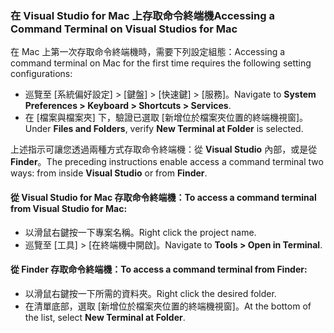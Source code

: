 ### <a name="accessing-a-command-terminal-on-visual-studios-for-mac"></a><span data-ttu-id="51080-101">在 Visual Studio for Mac 上存取命令終端機</span><span class="sxs-lookup"><span data-stu-id="51080-101">Accessing a Command Terminal on Visual Studios for Mac</span></span>

<span data-ttu-id="51080-102">在 Mac 上第一次存取命令終端機時，需要下列設定組態：</span><span class="sxs-lookup"><span data-stu-id="51080-102">Accessing a command terminal on Mac for the first time requires the following setting configurations:</span></span>

* <span data-ttu-id="51080-103">巡覽至 [系統偏好設定] > [鍵盤] > [快速鍵] > [服務]。</span><span class="sxs-lookup"><span data-stu-id="51080-103">Navigate to **System Preferences > Keyboard > Shortcuts > Services**.</span></span>
* <span data-ttu-id="51080-104">在 [檔案與檔案夾] 下，驗證已選取 [新增位於檔案夾位置的終端機視窗]。</span><span class="sxs-lookup"><span data-stu-id="51080-104">Under **Files and Folders**, verify **New Terminal at Folder** is selected.</span></span>

<span data-ttu-id="51080-105">上述指示可讓您透過兩種方式存取命令終端機：從 **Visual Studio** 內部，或是從 **Finder**。</span><span class="sxs-lookup"><span data-stu-id="51080-105">The preceding instructions enable access a command terminal two ways: from inside **Visual Studio** or from **Finder**.</span></span> 

#### <a name="to-access-a-command-terminal-from-visual-studio-for-mac"></a><span data-ttu-id="51080-106">從 Visual Studio for Mac 存取命令終端機：</span><span class="sxs-lookup"><span data-stu-id="51080-106">To access a command terminal from Visual Studio for Mac:</span></span>

* <span data-ttu-id="51080-107">以滑鼠右鍵按一下專案名稱。</span><span class="sxs-lookup"><span data-stu-id="51080-107">Right click the project name.</span></span>
* <span data-ttu-id="51080-108">巡覽至 [工具] > [在終端機中開啟]。</span><span class="sxs-lookup"><span data-stu-id="51080-108">Navigate to **Tools > Open in Terminal**.</span></span>

#### <a name="to-access-a-command-terminal-from-finder"></a><span data-ttu-id="51080-109">從 Finder 存取命令終端機：</span><span class="sxs-lookup"><span data-stu-id="51080-109">To access a command terminal from Finder:</span></span>

* <span data-ttu-id="51080-110">以滑鼠右鍵按一下所需的資料夾。</span><span class="sxs-lookup"><span data-stu-id="51080-110">Right click the desired folder.</span></span>
* <span data-ttu-id="51080-111">在清單底部，選取 [新增位於檔案夾位置的終端機視窗]。</span><span class="sxs-lookup"><span data-stu-id="51080-111">At the bottom of the list, select **New Terminal at Folder**.</span></span>
